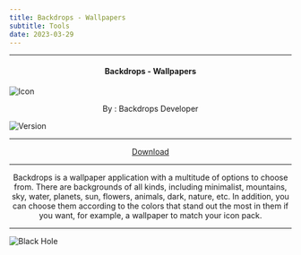 ```yaml
---
title: Backdrops - Wallpapers
subtitle: Tools
date: 2023-03-29
---
```

---

<h4> <p align="center"> Backdrops - Wallpapers </p> </h4>

![Icon](https://rb.gy/6yd6n)

<p align="center"> By : Backdrops Developer </p>

![Version](https://rb.gy/393j4)

---

<p align ="center">
<a href="https://clk.asia/8A2Inea2" class="btn btn-outline-success"> Download </a>
</p>

---

<p align="center">
Backdrops is a wallpaper application with a multitude of options to choose from. There are backgrounds of all kinds, including minimalist, mountains, sky, water, planets, sun, flowers, animals, dark, nature, etc. In addition, you can choose them according to the colors that stand out the most in them if you want, for example, a wallpaper to match your icon pack.
</p>

---

![Black Hole](https://rb.gy/z0dyyw)
